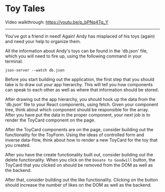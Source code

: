 # Toy Tales

Video walkthrough: https://youtu.be/p_bPNq4Tq_Y

----

You've got a friend in need! Again!
Andy has misplaced of his toys (again) and need your help to organize them.

All the information about Andy's toys can be found in the 'db.json' file, which you will need to fire up, using the following command in your terminal:

`json-server --watch db.json`

Before you start building out the application, the first step that you should take is to draw out your app hierarchy. This will tell you how components can speak to each other as well as where that information should be stored.

After drawing out the app hierarchy, you should hook up the data from the 'db.json' file to your React components, using fetch. Given your component tree, think about which component should be responsible for the array. After you have put the data in the proper component, your next job is to render the ToyCard component on the page.

After the ToyCard components are on the page, consider building out the functionality for the ToyForm. Using the ideas of controlled form and inverse data-flow, think about how to render a new ToyCard for the toy that you created.

After you have the create functionality built out, consider building out the delete functionality. When you click on the `Donate to Goodwill` button, the ToyCard that you clicked on should be removed from the DOM as well as the backend.

After that, consider building out the like functionality. Clicking on the button should increase the number of likes on the DOM as well as the backend.

